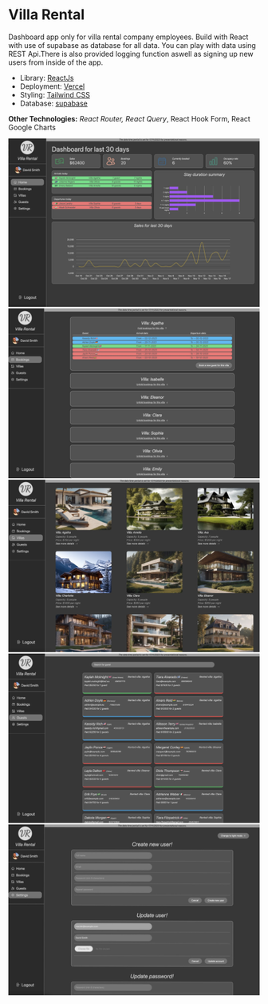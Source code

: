 # Villa Rental

Dashboard app only for villa rental company employees. Build with React with use of supabase as database for all data. You can play with data using REST Api.There is also provided logging function aswell as signing up new users from inside of the app.

- Library: [ReactJs](https://react.dev/)
- Deployment: [Vercel](https://vercel.com/)
- Styling: [Tailwind CSS](https://tailwindcss.com/)
- Database: [supabase](https://supabase.com//)

**Other Technologies:** _React Router, React Query_, React Hook Form, React Google Charts

![Alt text](/public/VillaRentalSS.jpeg?raw=true)
![Alt text](/public/villaSS-1.jpeg?raw=true)
![Alt text](/public/villaSS-2.jpeg?raw=true)
![Alt text](/public/villaSS-3.jpeg?raw=true)
![Alt text](/public/villaSS-4.jpeg?raw=true)
